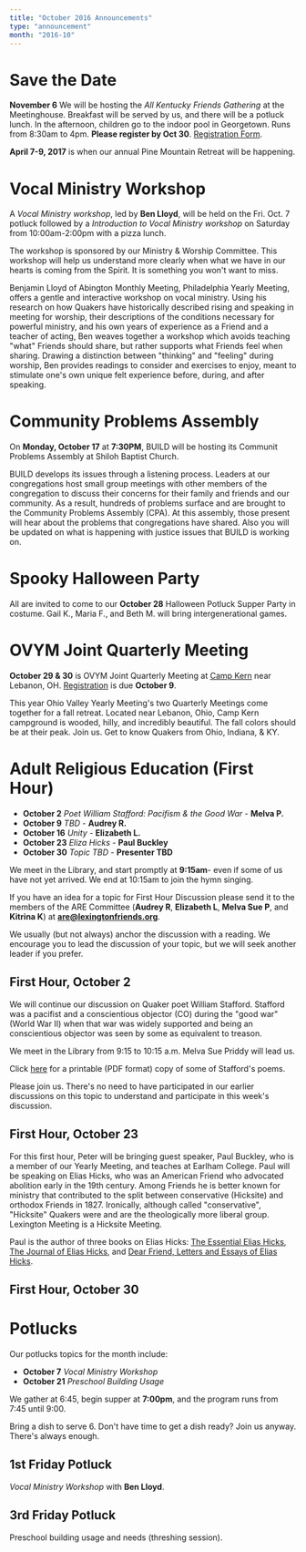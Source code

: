 ```yaml
---
title: "October 2016 Announcements"
type: "announcement"
month: "2016-10"
---
```

# Save the Date

**November 6** We will be hosting the *All Kentucky Friends Gathering* at the Meetinghouse.  Breakfast will be served by us, and there will be a potluck lunch.  In the afternoon, children go to the indoor pool in Georgetown.  Runs from 8:30am to 4pm.  **Please register by Oct 30**.  [Registration Form](https://drive.google.com/file/d/0B8QtC5CDCC_aMHdGSTVUY2JvY2M/view).

**April 7-9, 2017** is when our annual Pine Mountain Retreat will be happening.

# Vocal Ministry Workshop

A *Vocal Ministry workshop*, led by **Ben Lloyd**, will be held on the 
Fri. Oct. 7  potluck followed by a *Introduction to Vocal Ministry workshop*
on Saturday from 10:00am-2:00pm with a pizza lunch.

The workshop is sponsored by our Ministry & Worship Committee. This workshop
will help us understand more clearly when what we have in our hearts is coming
from the Spirit.  It is something you won't want to miss. 

Benjamin Lloyd of Abington Monthly Meeting, Philadelphia Yearly Meeting, offers
a gentle and interactive workshop on vocal ministry. Using his research on how
Quakers have historically described rising and speaking in meeting for worship,
their descriptions of the conditions necessary for powerful ministry, and his
own years of experience as a Friend and a teacher of acting, Ben weaves
together a workshop which avoids teaching "what" Friends should share, but
rather supports what Friends feel when sharing. Drawing a distinction between
"thinking" and "feeling" during worship, Ben provides readings to consider and
exercises to enjoy, meant to stimulate one's own unique felt experience before,
during, and after speaking.

# Community Problems Assembly

On **Monday, October 17** at **7:30PM**, BUILD will be hosting its
Communit Problems Assembly at Shiloh Baptist Church.

BUILD develops its issues through a listening process.  Leaders at our
congregations host small group meetings with other members of the congregation
to discuss their concerns for their family and friends and our community.  As a
result, hundreds of problems surface and are brought to the Community Problems
Assembly (CPA).  At this assembly, those present will hear about the problems
that congregations have shared.  Also you will be updated on what is happening
with justice issues that BUILD is working on.


# Spooky Halloween Party

All are invited to come to our **October 28** Halloween Potluck Supper Party in costume.  Gail K., Maria F., and Beth M. will bring intergenerational games.

# OVYM Joint Quarterly Meeting

**October 29 & 30** is OVYM Joint Quarterly Meeting at [Camp Kern](http://campkern.org/) near Lebanon, OH.  [Registration](http://ovym.quaker.org/qmdocuments/2016JQMRegistration.pdf) is due **October 9**.

This year Ohio Valley Yearly Meeting's two Quarterly Meetings come together for
a fall retreat.  Located near Lebanon, Ohio, Camp Kern campground is wooded,
hilly, and incredibly beautiful.  The fall colors should be at their peak.
Join us.  Get to know Quakers from Ohio, Indiana, & KY. 


# Adult Religious Education (First Hour)

* **October 2** *Poet William Stafford: Pacifism & the Good War* - **Melva P.**
* **October 9** *TBD* - **Audrey R.**
* **October 16** *Unity* - **Elizabeth L.**
* **October 23** *Eliza Hicks* - **Paul Buckley**
* **October 30** *Topic TBD* - **Presenter TBD**

We meet in the Library, and start promptly at **9:15am**- even if some of us have
not yet arrived.  We end at 10:15am to join the hymn singing.

If you have an idea for a topic for First Hour Discussion please send it to
the members of the ARE Committee (**Audrey R**, **Elizabeth L**, **Melva
Sue P**, and **Kitrina K**) at **are@lexingtonfriends.org**.

We usually (but not always) anchor the discussion with a reading.  We encourage
you to lead the discussion of your topic, but we will seek another leader if
you prefer.

## First Hour, October 2
We will continue our discussion on Quaker poet William Stafford.   Stafford was
a pacifist and a conscientious objector (CO) during the "good war"
(World War II) when that war was widely supported and being an conscientious
objector was seen by some as equivalent to treason. 

We meet in the Library from 9:15 to 10:15 a.m.  Melva Sue Priddy will lead us.

Click [here](https://drive.google.com/file/d/0B8QtC5CDCC_abWY5WldaZmZJWkk/view?usp=sharing) for a printable (PDF format) copy of some of Stafford's poems.

Please join us.  There's no need to have participated in our earlier
discussions on this topic to understand and participate in this week's
discussion.

## First Hour, October 23

For this first hour, Peter will be bringing guest speaker, Paul Buckley,
who is a member of our Yearly Meeting, and teaches at Earlham College.  Paul
will be speaking on Elias Hicks, who was an American Friend who advocated
abolition early in the 19th century.  Among Friends he is better known for
ministry that contributed to the split between conservative (Hicksite) and
orthodox Friends in 1827.  Ironically, although called "conservative", 
"Hicksite" Quakers were and are the theologically more liberal group.
Lexington Meeting is a Hicksite Meeting. 

Paul is the author of three books on Elias Hicks: 
[The Essential Elias Hicks](https://quakerbooks.org/products/essential-elias-hicks-6169), 
[The Journal of Elias Hicks](https://quakerbooks.org/products/the-journal-of-elias-hicks-3636),
and [Dear Friend, Letters and Essays of Elias Hicks](https://quakerbooks.org/products/dear-friend-letters-and-essays-of-elias-hicks-3652).

## First Hour, October 30

# Potlucks

Our potlucks topics for the month include:

* **October 7** *Vocal Ministry Workshop*
* **October 21** *Preschool Building Usage*

We gather at 6:45, begin supper at **7:00pm**, and the program runs from 7:45
until 9:00.

Bring a dish to serve 6. Don't have time to get a dish ready?  Join us anyway.
There's always enough.  

## 1st Friday Potluck
*Vocal Ministry Workshop* with **Ben Lloyd**.

## 3rd Friday Potluck
Preschool building usage and needs (threshing session).

